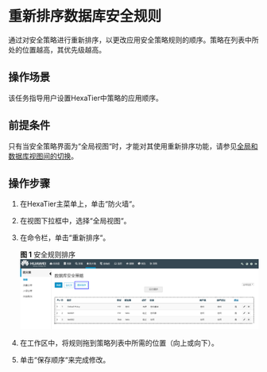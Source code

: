 # 重新排序数据库安全规则<a name="ZH-CN_TOPIC_0111166552"></a>

通过对安全策略进行重新排序，以更改应用安全策略规则的顺序。策略在列表中所处的位置越高，其优先级越高。

## 操作场景<a name="zh-cn_topic_0110574908_sc41ee9df1bb349d5a5a9c6aebde22bde"></a>

该任务指导用户设置HexaTier中策略的应用顺序。

## 前提条件<a name="zh-cn_topic_0110574908_sc0dde1b7fb464b75aaeb484275685aa8"></a>

只有当安全策略界面为“全局视图“时，才能对其使用重新排序功能，请参见[全局和数据库视图间的切换](全局和数据库视图间的切换.md#ZH-CN_TOPIC_0111166449)。

## 操作步骤<a name="zh-cn_topic_0110574908_s8e4a2132c67946f48e7d779a14b3ab20"></a>

1.  在HexaTier主菜单上，单击“防火墙“。
2.  在视图下拉框中，选择“全局视图“。
3.  在命令栏，单击“重新排序“。

    **图 1**  安全规则排序<a name="zh-cn_topic_0110574908_fig12600229125715"></a>  
    ![](figures/安全规则排序.png "安全规则排序")

4.  在工作区中，将规则拖到策略列表中所需的位置（向上或向下）。
5.  单击“保存顺序“来完成修改。


